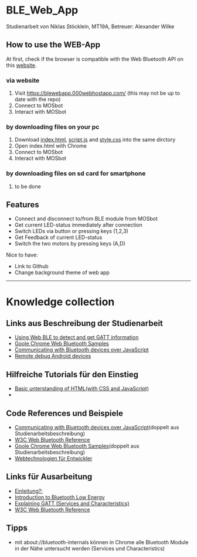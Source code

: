 # BLE_Web_App

Studienarbeit von Niklas Stöcklein, MT19A,
Betreuer: Alexander Wilke

## How to use the WEB-App

At first, check if the browser is compatible with the Web Bluetooth API on this [website](https://developer.mozilla.org/en-US/docs/Web/API/Web_Bluetooth_API).

### via website
1. Visit https://blewebapp.000webhostapp.com/ (this may not be up to date with the repo)
2. Connect to MOSbot
3. Interact with MOSbot

### by downloading files on your pc
1. Download [index.html](https://github.com/nik21-nik/BLE_Web_App/blob/main/Web_App/index.html), [script.js](https://github.com/nik21-nik/BLE_Web_App/blob/main/Web_App/script.js) and [style.css](https://github.com/nik21-nik/BLE_Web_App/blob/main/Web_App/style.css) into the same dirctory
2. Open index.html with Chrome
3. Connect to MOSbot
4. Interact with MOSbot

### by downloading files on sd card for smartphone
1. to be done

## Features
- Connect and disconnect to/from BLE module from MOSbot
- Get current LED-status immediately after connection
- Switch LEDs via button or pressing keys (1,2,3)
- Get Feedback of current LED-status
- Switch the two motors by pressing keys (A,D)

Nice to have:
- Link to Github
- Change background theme of web app 





---

# Knowledge collection

## Links aus Beschreibung der Studienarbeit

- [Using Web BLE to detect and get GATT information](https://www.youtube.com/watch?v=TsXUcAKi790)
- [Goole Chrome Web Bluetooth Samples](https://googlechrome.github.io/samples/web-bluetooth/index.html)
- [Communicating with Bluetooth devices over JavaScript](https://web.dev/bluetooth/)
- [Remote debug Android devices](https://developer.chrome.com/docs/devtools/remote-debugging/)

## Hilfreiche Tutorials für den Einstieg

- [Basic unterstanding of HTML(with CSS and JavaScript)](https://www.youtube.com/watch?v=qz0aGYrrlhU)
-

## Code References und Beispiele

- [Communicating with Bluetooth devices over JavaScript](https://web.dev/bluetooth/)(doppelt aus Studienarbeitsbeschreibung)
- [W3C Web Bluetooth Reference](https://webbluetoothcg.github.io/web-bluetooth/)
- [Goole Chrome Web Bluetooth Samples](https://googlechrome.github.io/samples/web-bluetooth/index.html)(doppelt aus Studienarbeitsbeschreibung)
- [Webtechnologien für Entwickler](https://developer.mozilla.org/de/docs/Web)

## Links für Ausarbeitung

- [Einleitung?:](https://www.heise.de/developer/artikel/Features-von-uebermorgen-die-Web-Bluetooth-API-3167796.html)
- [Introduction to Bluetooth Low Energy](https://learn.adafruit.com/introduction-to-bluetooth-low-energy/introduction)
- [Explaining GATT (Services and Characteristics)](https://www.oreilly.com/library/view/getting-started-with/9781491900550/ch04.html)
- [W3C Web Bluetooth Reference](https://webbluetoothcg.github.io/web-bluetooth/)


## Tipps
- mit about://bluetooth-internals können in Chrome alle Bluetooth Module in der Nähe untersucht werden (Services und Characteristics)
